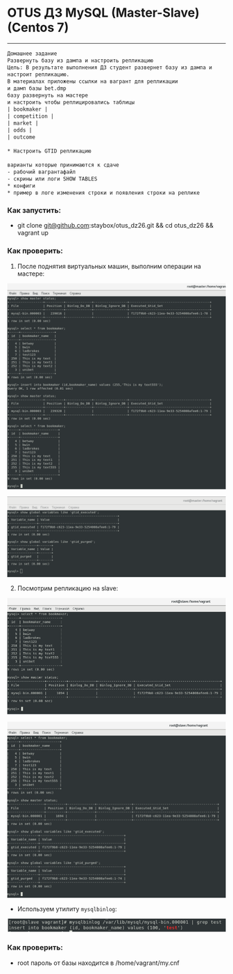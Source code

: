 # OTUS ДЗ MySQL (Master-Slave) (Centos 7)
----------------------------------------------------------------------- 

```
Домашнее задание
Развернуть базу из дампа и настроить репликацию
Цель: В результате выполнения ДЗ студент развернет базу из дампа и настроит репликацию.
В материалах приложены ссылки на вагрант для репликации
и дамп базы bet.dmp
базу развернуть на мастере
и настроить чтобы реплицировались таблицы
| bookmaker |
| competition |
| market |
| odds |
| outcome

* Настроить GTID репликацию

варианты которые принимаются к сдаче
- рабочий вагрантафайл
- скрины или логи SHOW TABLES
* конфиги
* пример в логе изменения строки и появления строки на реплике  
```

### Как запустить:
- git clone git@github.com:staybox/otus_dz26.git && cd otus_dz26 && vagrant up

### Как проверить:

1. После поднятия виртуальных машин, выполним операции на мастере:

![Image 1](https://raw.githubusercontent.com/staybox/otus_dz26/master/screenshots/master.png)

![Image 2](https://raw.githubusercontent.com/staybox/otus_dz26/master/screenshots/master2.png)

2. Посмотрим репликацию на slave:

![Image 3](https://raw.githubusercontent.com/staybox/otus_dz26/master/screenshots/slave.png)

![Image 4](https://raw.githubusercontent.com/staybox/otus_dz26/master/screenshots/slave2.png)

- Используем утилиту ```mysqlbinlog```:

![Image 5](https://raw.githubusercontent.com/staybox/otus_dz26/master/screenshots/binlog.png)

### Как проверить:

- root пароль от базы находится в /home/vagrant/my.cnf